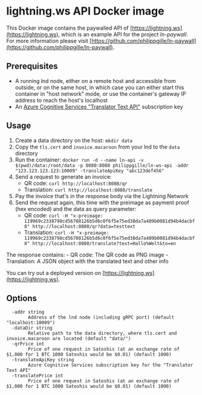 **lightning.ws API** Docker image
=================================

This Docker image contains the paywalled API of [https://lightning.ws](https://lightning.ws), which is an example API for the project *ln-paywall*. For more information please visit [https://github.com/philippgille/ln-paywall](https://github.com/philippgille/ln-paywall).

Prerequisites
-------------

- A running lnd node, either on a remote host and accessible from outside, or on the same host, in which case you can either start this container in "host network" mode, or use the container's gateway IP address to reach the host's localhost
- An [Azure Cognitive Services "Translator Text API"](https://azure.microsoft.com/en-us/services/cognitive-services/translator-text-api/) subscription key

Usage
-----

1. Create a data directory on the host: `mkdir data`
2. Copy the `tls.cert` and `invoice.macaroon` from your lnd to the `data` directory
3. Run the container: `docker run -d --name ln-api -v $(pwd)/data:/root/data -p 8080:8080 philippgille/ln-ws-api -addr "123.123.123.123:10009" -translateApiKey "abc123def456"`
4. Send a request to generate an invoice:
      - QR code: `curl http://localhost:8080/qr`
      - Translation: `curl http://localhost:8080/translate`
5. Pay the invoice that's in the response body via the Lightning Network
6. Send the request again, this time with the preimage as payment proof (hex encoded) and the data as query parameter:
      - QR code: `curl -H "x-preimage: 119969c2338798cd56708126b5d6c0f6f5e75ed38da7a409b0081d94b4dacbf8" http://localhost:8080/qr?data=testtext`
      - Translation: `curl -H "x-preimage: 119969c2338798cd56708126b5d6c0f6f5e75ed38da7a409b0081d94b4dacbf8" http://localhost:8080/translate?text=Hallo%Welt&to=en`

The response contains:
      - QR code: The QR code as PNG image
      - Translation: A JSON object with the translated text and other info

You can try out a deployed version on [https://lightning.ws](https://lightning.ws).

Options
-------

```
  -addr string
        Address of the lnd node (including gRPC port) (default "localhost:10009")
  -dataDir string
        Relative path to the data directory, where tls.cert and invoice.macaroon are located (default "data/")
  -qrPrice int
        Price of one request in Satoshis (at an exchange rate of $1,000 for 1 BTC 1000 Satoshis would be $0.01) (default 1000)
  -translateApiKey string
        Azure Cognitive Services subscription key for the "Translator Text API"
  -translatePrice int
        Price of one request in Satoshis (at an exchange rate of $1,000 for 1 BTC 1000 Satoshis would be $0.01) (default 1000)
```
